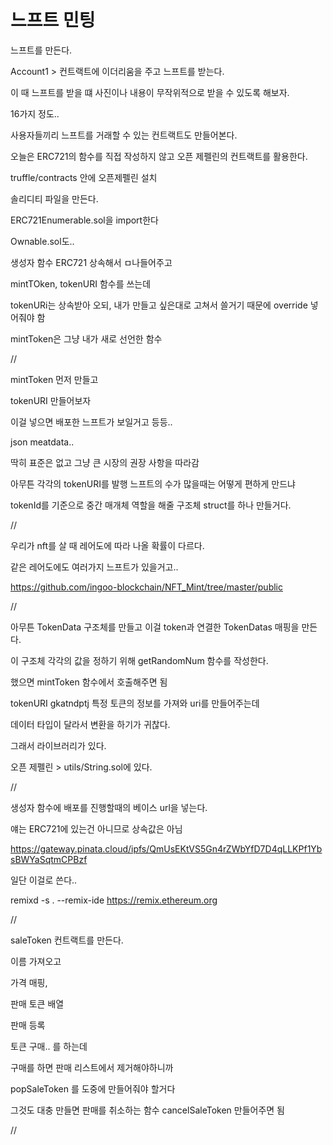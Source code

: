 # 느프트 민팅

느프트를 만든다.

Account1 > 컨트랙트에 이더리움을 주고 느프트를 받는다.

이 때 느프트를 받을 떄 사진이나 내용이 무작위적으로 받을 수 있도록 해보자.

16가지 정도..

사용자들끼리 느프트를 거래할 수 있는 컨트랙트도 만들어본다.

오늘은 ERC721의 함수를 직접 작성하지 않고 오픈 제펠린의 컨트랙트를 활용한다.


truffle/contracts 안에 오픈제펠린 설치

솔리디티 파일을 만든다.

ERC721Enumerable.sol을 import한다

Ownable.sol도..

생성자 함수 ERC721 상속해서 ㅁ나들어주고

mintTOken, tokenURI 함수를 쓰는데

tokenURi는 상속받아 오되, 내가 만들고 싶은대로 고쳐서 쓸거기 때문에 override 넣어줘야 함

mintToken은 그냥 내가 새로 선언한 함수

//

mintToken 먼저 만들고

tokenURI 만들어보자

이걸 넣으면 배포한 느프트가 보일거고 등등..

json meatdata..

딱히 표준은 없고 그냥 큰 시장의 권장 사항을 따라감

아무튼 각각의 tokenURI를 발행 느프트의 수가 많을때는 어떻게 편하게 만드냐

tokenId를 기준으로 중간 매개체 역할을 해줄 구조체 struct를 하나 만들거다.

//

우리가 nft를 살 때 레어도에 따라 나올 확률이 다르다.

같은 레어도에도 여러가지 느프트가 있을거고..

https://github.com/ingoo-blockchain/NFT_Mint/tree/master/public

//

아무튼 TokenData 구조체를 만들고 이걸 token과 연결한 TokenDatas 매핑을 만든다. 

이 구조체 각각의 값을 정하기 위해 getRandomNum 함수를 작성한다.

했으면 mintToken 함수에서 호출해주면 됨

tokenURI gkatndptj 특정 토큰의 정보를 가져와 uri를 만들어주는데

데이터 타입이 달라서 변환을 하기가 귀찮다.

그래서 라이브러리가 있다.

오픈 제펠린 > utils/String.sol에 있다.

//

생성자 함수에 배포를 진행할때의 베이스 url을 넣는다.

얘는 ERC721에 있는건 아니므로 상속값은 아님

https://gateway.pinata.cloud/ipfs/QmUsEKtVS5Gn4rZWbYfD7D4qLLKPf1YbsBWYaSqtmCPBzf

일단 이걸로 쓴다..

remixd -s . --remix-ide https://remix.ethereum.org

//

saleToken 컨트랙트를 만든다.

이름 가져오고

가격 매핑,

판매 토큰 배열

판매 등록

토큰 구매.. 를 하는데

구매를 하면 판매 리스트에서 제거해야하니까

popSaleToken 를 도중에 만들어줘야 할거다

그것도 대충 만들면 판매를 취소하는 함수 cancelSaleToken 만들어주면 됨

//

